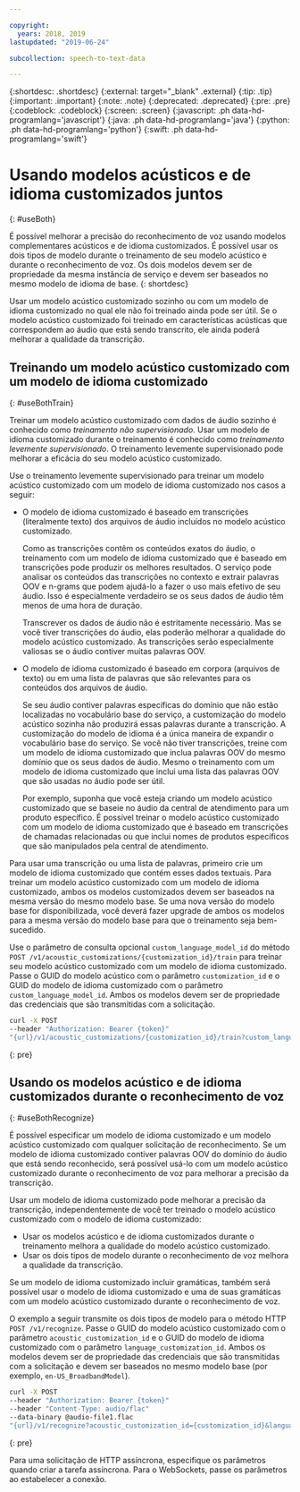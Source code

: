 ```yaml
---

copyright:
  years: 2018, 2019
lastupdated: "2019-06-24"

subcollection: speech-to-text-data

---
```


{:shortdesc: .shortdesc}
{:external: target="_blank" .external}
{:tip: .tip}
{:important: .important}
{:note: .note}
{:deprecated: .deprecated}
{:pre: .pre}
{:codeblock: .codeblock}
{:screen: .screen}
{:javascript: .ph data-hd-programlang='javascript'}
{:java: .ph data-hd-programlang='java'}
{:python: .ph data-hd-programlang='python'}
{:swift: .ph data-hd-programlang='swift'}

# Usando modelos acústicos e de idioma customizados juntos
{: #useBoth}

É possível melhorar a precisão do reconhecimento de voz usando modelos complementares acústicos e de idioma customizados. É possível usar os dois tipos de modelo durante o treinamento de seu modelo acústico e durante o reconhecimento de voz. Os dois modelos devem ser de propriedade da mesma instância de serviço e devem ser baseados no mesmo modelo de idioma de base.
{: shortdesc}

Usar um modelo acústico customizado sozinho ou com um modelo de idioma customizado no qual ele não foi treinado ainda pode ser útil. Se o modelo acústico customizado foi treinado em características acústicas que correspondem ao áudio que está sendo transcrito, ele ainda poderá melhorar a qualidade da transcrição.

## Treinando um modelo acústico customizado com um modelo de idioma customizado
{: #useBothTrain}

Treinar um modelo acústico customizado com dados de áudio sozinho é conhecido como *treinamento não supervisionado*. Usar um modelo de idioma customizado durante o treinamento é conhecido como *treinamento levemente supervisionado*. O treinamento levemente supervisionado pode melhorar a eficácia do seu modelo acústico customizado.

Use o treinamento levemente supervisionado para treinar um modelo acústico customizado com um modelo de idioma customizado nos casos a seguir:

-   O modelo de idioma customizado é baseado em transcrições (literalmente texto) dos arquivos de áudio incluídos no modelo acústico customizado.

    Como as transcrições contêm os conteúdos exatos do áudio, o treinamento com um modelo de idioma customizado que é baseado em transcrições pode produzir os melhores resultados. O serviço pode analisar os conteúdos das transcrições no contexto e extrair palavras OOV e n-grams que podem ajudá-lo a fazer o uso mais efetivo de seu áudio. Isso é especialmente verdadeiro se os seus dados de áudio têm menos de uma hora de duração.

    Transcrever os dados de áudio não é estritamente necessário. Mas se você tiver transcrições do áudio, elas poderão melhorar a qualidade do modelo acústico customizado. As transcrições serão especialmente valiosas se o áudio contiver muitas palavras OOV.
-   O modelo de idioma customizado é baseado em corpora (arquivos de texto) ou em uma lista de palavras que são relevantes para os conteúdos dos arquivos de áudio.

    Se seu áudio contiver palavras específicas do domínio que não estão localizadas no vocabulário base do serviço, a customização do modelo acústico sozinha não produzirá essas palavras durante a transcrição. A customização do modelo de idioma é a única maneira de expandir o vocabulário base do serviço. Se você não tiver transcrições, treine com um modelo de idioma customizado que inclua palavras OOV do mesmo domínio que os seus dados de áudio. Mesmo o treinamento com um modelo de idioma customizado que inclui uma lista das palavras OOV que são usadas no áudio pode ser útil.

    Por exemplo, suponha que você esteja criando um modelo acústico customizado que se baseie no áudio da central de atendimento para um produto específico. É possível treinar o modelo acústico customizado com um modelo de idioma customizado que é baseado em transcrições de chamadas relacionadas ou que inclui nomes de produtos específicos que são manipulados pela central de atendimento.

Para usar uma transcrição ou uma lista de palavras, primeiro crie um modelo de idioma customizado que contém esses dados textuais. Para treinar um modelo acústico customizado com um modelo de idioma customizado, ambos os modelos customizados devem ser baseados na mesma versão do mesmo modelo base. Se uma nova versão do modelo base for disponibilizada, você deverá fazer upgrade de ambos os modelos para a mesma versão do modelo base para que o treinamento seja bem-sucedido.

Use o parâmetro de consulta opcional `custom_language_model_id` do método `POST /v1/acoustic_customizations/{customization_id}/train` para treinar seu modelo acústico customizado com um modelo de idioma customizado. Passe o GUID do modelo acústico com o parâmetro `customization_id` e o GUID do modelo de idioma customizado com o parâmetro `custom_language_model_id`. Ambos os modelos devem ser de propriedade das credenciais que são transmitidas com a solicitação.

```bash
curl -X POST
--header "Authorization: Bearer {token}"
"{url}/v1/acoustic_customizations/{customization_id}/train?custom_language_model_id={customization_id}"
```
{: pre}

## Usando os modelos acústico e de idioma customizados durante o reconhecimento de voz
{: #useBothRecognize}

É possível especificar um modelo de idioma customizado e um modelo acústico customizado com qualquer solicitação de reconhecimento. Se um modelo de idioma customizado contiver palavras OOV do domínio do áudio que está sendo reconhecido, será possível usá-lo com um modelo acústico customizado durante o reconhecimento de voz para melhorar a precisão da transcrição.

Usar um modelo de idioma customizado pode melhorar a precisão da transcrição, independentemente de você ter treinado o modelo acústico customizado com o modelo de idioma customizado:

-   Usar os modelos acústico e de idioma customizados durante o treinamento melhora a qualidade do modelo acústico customizado.
-   Usar os dois tipos de modelo durante o reconhecimento de voz melhora a qualidade da transcrição.

Se um modelo de idioma customizado incluir gramáticas, também será possível usar o modelo de idioma customizado e uma de suas gramáticas com um modelo acústico customizado durante o reconhecimento de voz.

O exemplo a seguir transmite os dois tipos de modelo para o método HTTP `POST /v1/recognize`. Passe o GUID do modelo acústico customizado com o parâmetro `acoustic_customization_id` e o GUID do modelo de idioma customizado com o parâmetro `language_customization_id`. Ambos os modelos devem ser de propriedade das credenciais que são transmitidas com a solicitação e devem ser baseados no mesmo modelo base (por exemplo, `en-US_BroadbandModel`).

```bash
curl -X POST
--header "Authorization: Bearer {token}"
--header "Content-Type: audio/flac"
--data-binary @audio-file1.flac
"{url}/v1/recognize?acoustic_customization_id={customization_id}&language_customization_id={customization_id}"
```
{: pre}

Para uma solicitação de HTTP assíncrona, especifique os parâmetros quando criar a tarefa assíncrona. Para o WebSockets, passe os parâmetros ao estabelecer a conexão.
